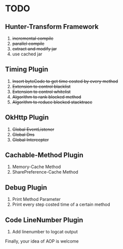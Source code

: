 
# TODO

## Hunter-Transform Framework

1. ~~incremental compile~~
2. ~~parallel compile~~
3. ~~extract and modify jar~~
4. use cached jar


## Timing Plugin

1. ~~Insert byteCode to get time costed by every method~~
2. ~~Extension to control blacklist~~
3. ~~Extension to control whitelist~~
4. ~~Algorithm to rank blocked method~~
4. ~~Algorithm to reduce blocked stacktrace~~

## OkHttp Plugin

1. ~~Global EventListener~~
2. ~~Global Dns~~
3. ~~Global Intercepter~~

## Cachable-Method Plugin

1. Memory-Cache Method
2. SharePreference-Cache Method

## Debug Plugin

1. Print Method Parameter
2. Print every step costed time of a certain method

## Code LineNumber Plugin

1. Add linenumber to logcat output



Finally, your idea of AOP is welcome